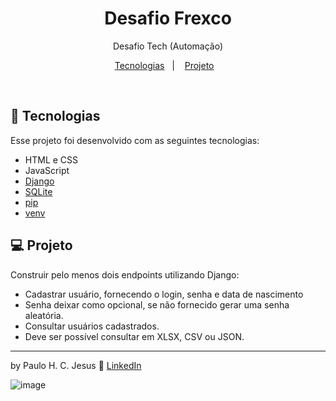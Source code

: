 <h1 align="center"> Desafio Frexco </h1>

<p align="center">
  Desafio Tech (Automação)
</p>

<p align="center">
  <a href="#-tecnologias">Tecnologias</a>&nbsp;&nbsp;&nbsp;|&nbsp;&nbsp;&nbsp;
  <a href="#-projeto">Projeto</a>&nbsp;&nbsp;&nbsp;
</p>

<br>


## 🚀 Tecnologias

Esse projeto foi desenvolvido com as seguintes tecnologias:

- HTML e CSS
- JavaScript
- [Django](https://www.djangoproject.com/)
- [SQLite](https://www.sqlite.org/index.html)
- [pip](https://pypi.org/)
- [venv](https://docs.python.org/pt-br/3/library/venv.html)

## 💻 Projeto

Construir pelo menos dois endpoints utilizando Django:
  - Cadastrar usuário, fornecendo o login, senha e data de nascimento
  - Senha deixar como opcional, se não fornecido gerar uma senha aleatória.
  - Consultar usuários cadastrados.
  - Deve ser possível consultar em XLSX, CSV ou JSON.

---

by Paulo H. C. Jesus :wave: [LinkedIn](https://www.linkedin.com/in/paulo-henrique-cardoso-de-jesus-680b7b16a/)

![image](https://user-images.githubusercontent.com/22420223/202272739-37b5ac1d-2c66-4f40-85e6-1218de334145.png)

